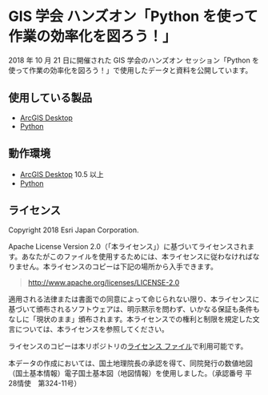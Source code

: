 # GIS 学会 ハンズオン「Python を使って作業の効率化を図ろう！」
2018 年 10 月 21 日に開催された GIS 学会のハンズオン セッション「Python を使って作業の効率化を図ろう！」で使用したデータと資料を公開しています。

## 使用している製品
* [ArcGIS Desktop](http://www.esrij.com/products/arcgis-for-desktop/)
* [Python](https://www.python.org/)

## 動作環境
* [ArcGIS Desktop](http://www.esrij.com/products/arcgis-for-desktop/) 10.5 以上 
* [Python](https://www.python.org/) 
## ライセンス
Copyright 2018 Esri Japan Corporation.

Apache License Version 2.0（「本ライセンス」）に基づいてライセンスされます。あなたがこのファイルを使用するためには、本ライセンスに従わなければなりません。本ライセンスのコピーは下記の場所から入手できます。

> http://www.apache.org/licenses/LICENSE-2.0

適用される法律または書面での同意によって命じられない限り、本ライセンスに基づいて頒布されるソフトウェアは、明示黙示を問わず、いかなる保証も条件もなしに「現状のまま」頒布されます。本ライセンスでの権利と制限を規定した文言については、本ライセンスを参照してください。

ライセンスのコピーは本リポジトリの[ライセンス ファイル](./LICENSE)で利用可能です。

本データの作成においては、国土地理院長の承認を得て、同院発行の数値地図（国土基本情報）電子国土基本図（地図情報）を使用しました。（承認番号 平28情使　第324-11号）

